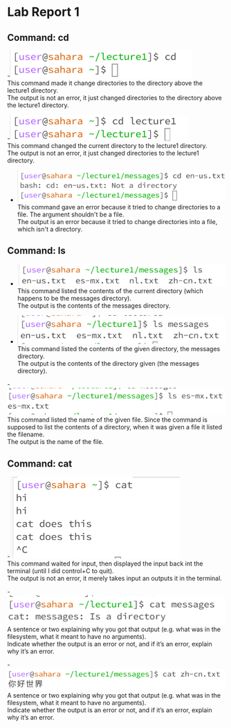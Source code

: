 # Lab Report 1

## Command: cd
-![Image](https://github.com/hillarychang/cse15l-lab-reports/blob/main/Screenshot%202023-10-02%20125930.png)  
This command made it change directories to the directory above the lecture1 directory.    
The output is not an error, it just changed directories to the directory above the lecture1 directory.  


-![Image](https://github.com/hillarychang/cse15l-lab-reports/blob/main/Screenshot%202023-10-02-1.png)  
This command changed the current directory to the lecture1 directory.  
The output is not an error, it just changed directories to the lecture1 directory.     


- ![Image](https://github.com/hillarychang/cse15l-lab-reports/blob/main/Screenshot%202023-10-02-2.png)  
This command gave an error because it tried to change directories to a file. The argument shouldn't be a file.  
The output is an error because it tried to change directories into a file, which isn't a directory.  


## Command: ls
- ![Image](https://github.com/hillarychang/cse15l-lab-reports/blob/main/Screenshot%202023-10-02-3.png)  
This command listed the contents of the current directory (which happens to be the messages directory).   
The output is the contents of the messages directory.  


- ![Image](https://github.com/hillarychang/cse15l-lab-reports/blob/main/Screenshot%202023-10-02-5.png)  
This command listed the contents of the given directory, the messages directory.  
The output is the contents of the directory given (the messages directory).  


-![Image](https://github.com/hillarychang/cse15l-lab-reports/blob/main/Screenshot%202023-10-02-6.png)  
This command listed the name of the given file. Since the command is supposed to list the contents of a directory, when it was given a file it listed the filename.  
The output is the name of the file.  


## Command: cat
-![Image](https://github.com/hillarychang/cse15l-lab-reports/blob/main/Screenshot%202023-10-02%20134222.png)  
This command waited for input, then displayed the input back int the terminal (until I did control+C to quit).  
The output is not an error, it merely takes input an outputs it in the terminal.  

-![Image](https://github.com/hillarychang/cse15l-lab-reports/blob/main/Screenshot%202023-10-02-8131654.png)  
A sentence or two explaining why you got that output (e.g. what was in the filesystem, what it meant to have no arguments).  
Indicate whether the output is an error or not, and if it’s an error, explain why it’s an error.  

-![Image](https://github.com/hillarychang/cse15l-lab-reports/blob/main/Screenshot%202023-10-02-7131628.png)  
A sentence or two explaining why you got that output (e.g. what was in the filesystem, what it meant to have no arguments).  
Indicate whether the output is an error or not, and if it’s an error, explain why it’s an error.  
